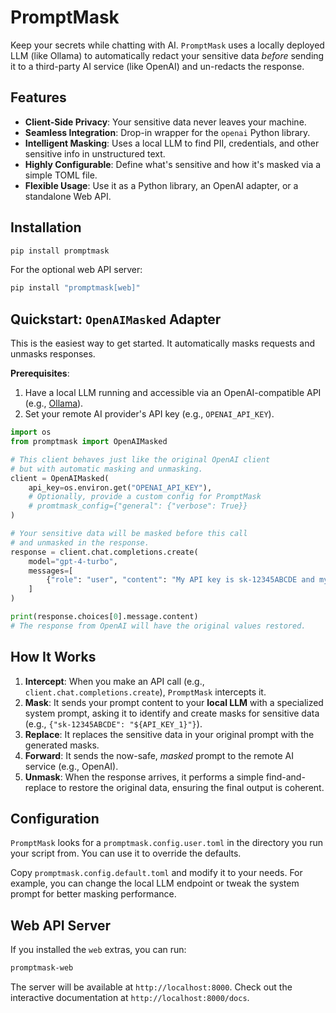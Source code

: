 # PromptMask

Keep your secrets while chatting with AI. `PromptMask` uses a locally deployed LLM (like Ollama) to automatically redact your sensitive data *before* sending it to a third-party AI service (like OpenAI) and un-redacts the response.

## Features

-   **Client-Side Privacy**: Your sensitive data never leaves your machine.
-   **Seamless Integration**: Drop-in wrapper for the `openai` Python library.
-   **Intelligent Masking**: Uses a local LLM to find PII, credentials, and other sensitive info in unstructured text.
-   **Highly Configurable**: Define what's sensitive and how it's masked via a simple TOML file.
-   **Flexible Usage**: Use it as a Python library, an OpenAI adapter, or a standalone Web API.

## Installation

```bash
pip install promptmask
```

For the optional web API server:

```bash
pip install "promptmask[web]"
```

## Quickstart: `OpenAIMasked` Adapter

This is the easiest way to get started. It automatically masks requests and unmasks responses.

**Prerequisites**:
1.  Have a local LLM running and accessible via an OpenAI-compatible API (e.g., [Ollama](https://ollama.com/)).
2.  Set your remote AI provider's API key (e.g., `OPENAI_API_KEY`).

```python
import os
from promptmask import OpenAIMasked

# This client behaves just like the original OpenAI client
# but with automatic masking and unmasking.
client = OpenAIMasked(
    api_key=os.environ.get("OPENAI_API_KEY"),
    # Optionally, provide a custom config for PromptMask
    # promtmask_config={"general": {"verbose": True}}
)

# Your sensitive data will be masked before this call
# and unmasked in the response.
response = client.chat.completions.create(
    model="gpt-4-turbo",
    messages=[
        {"role": "user", "content": "My API key is sk-12345ABCDE and my user ID is 'johndoe'. Please tell me a joke about them."}
    ]
)

print(response.choices[0].message.content)
# The response from OpenAI will have the original values restored.
```

## How It Works

1.  **Intercept**: When you make an API call (e.g., `client.chat.completions.create`), `PromptMask` intercepts it.
2.  **Mask**: It sends your prompt content to your **local LLM** with a specialized system prompt, asking it to identify and create masks for sensitive data (e.g., `{"sk-12345ABCDE": "${API_KEY_1}"}`).
3.  **Replace**: It replaces the sensitive data in your original prompt with the generated masks.
4.  **Forward**: It sends the now-safe, *masked* prompt to the remote AI service (e.g., OpenAI).
5.  **Unmask**: When the response arrives, it performs a simple find-and-replace to restore the original data, ensuring the final output is coherent.

## Configuration

`PromptMask` looks for a `promptmask.config.user.toml` in the directory you run your script from. You can use it to override the defaults.

Copy `promptmask.config.default.toml` and modify it to your needs. For example, you can change the local LLM endpoint or tweak the system prompt for better masking performance.

## Web API Server

If you installed the `web` extras, you can run:

```bash
promptmask-web
```

The server will be available at `http://localhost:8000`. Check out the interactive documentation at `http://localhost:8000/docs`.